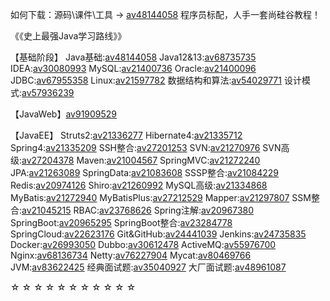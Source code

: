如何下载：源码\课件\工具 → [av48144058](https://www.bilibili.com/video/av48144058/)
程序员标配，人手一套尚硅谷教程！

《《史上最强Java学习路线》》

【基础阶段】
Java基础:[av48144058](https://www.bilibili.com/video/av48144058/)
Java12&13:[av68735735](https://www.bilibili.com/video/av68735735/)
IDEA:[av30080993](https://www.bilibili.com/video/av30080993/)
MySQL:[av21400736](https://www.bilibili.com/video/av21400736/)
Oracle:[av21400096](https://www.bilibili.com/video/av21400096/)
JDBC:[av67955358](https://www.bilibili.com/video/av67955358/)
Linux:[av21597782](https://www.bilibili.com/video/av21597782/)
数据结构和算法:[av54029771](https://www.bilibili.com/video/av54029771/)
设计模式:[av57936239](https://www.bilibili.com/video/av57936239/)

【JavaWeb】[av91909529](https://www.bilibili.com/video/av91909529/)

【JavaEE】
Struts2:[av21336277](https://www.bilibili.com/video/av21336277/)
Hibernate4:[av21335712](https://www.bilibili.com/video/av21335712/)
Spring4:[av21335209](https://www.bilibili.com/video/av21335209/)
SSH整合:[av27201253](https://www.bilibili.com/video/av27201253/)
SVN:[av21270976](https://www.bilibili.com/video/av21270976/)
SVN高级:[av27204378](https://www.bilibili.com/video/av27204378/)
Maven:[av21004567](https://www.bilibili.com/video/av21004567/)
SpringMVC:[av21272240](https://www.bilibili.com/video/av21272240/)
JPA:[av21263089](https://www.bilibili.com/video/av21263089/)
SpringData:[av21083608](https://www.bilibili.com/video/av21083608/)
SSSP整合:[av21084229](https://www.bilibili.com/video/av21084229/)
Redis:[av20974126](https://www.bilibili.com/video/av20974126/)
Shiro:[av21260992](https://www.bilibili.com/video/av21260992/)
MySQL高级:[av21334868](https://www.bilibili.com/video/av21334868/)
MyBatis:[av21272940](https://www.bilibili.com/video/av21272940/)
MyBatisPlus:[av27212529](https://www.bilibili.com/video/av27212529/)
Mapper:[av21297807](https://www.bilibili.com/video/av21297807/)
SSM整合:[av21045215](https://www.bilibili.com/video/av21045215/)
RBAC:[av23768626](https://www.bilibili.com/video/av23768626/)
Spring注解:[av20967380](https://www.bilibili.com/video/av20967380/)
SpringBoot:[av20965295](https://www.bilibili.com/video/av20965295/)
SpringBoot整合:[av23284778](https://www.bilibili.com/video/av23284778/)
SpringCloud:[av22623176](https://www.bilibili.com/video/av22623176/)
Git&GitHub:[av24441039](https://www.bilibili.com/video/av24441039/)
Jenkins:[av24735835](https://www.bilibili.com/video/av24735835/)
Docker:[av26993050](https://www.bilibili.com/video/av26993050/)
Dubbo:[av30612478](https://www.bilibili.com/video/av30612478/)
ActiveMQ:[av55976700](https://www.bilibili.com/video/av55976700/)
Nginx:[av68136734](https://www.bilibili.com/video/av68136734/)
Netty:[av76227904](https://www.bilibili.com/video/av76227904/)
Mycat:[av80469766](https://www.bilibili.com/video/av80469766/)
JVM:[av83622425](https://www.bilibili.com/video/av83622425/)
经典面试题:[av35040927](https://www.bilibili.com/video/av35040927/)
大厂面试题:[av48961087](https://www.bilibili.com/video/av48961087/)

☆ ☆ ☆ ☆ ☆ ☆ ☆ ☆ ☆ ☆ ☆